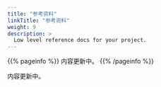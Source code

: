 ```yaml
---
title: "参考资料"
linkTitle: "参考资料"
weight: 9
description: >
  Low level reference docs for your project.
---
```


{{% pageinfo %}}
内容更新中。
{{% /pageinfo %}}

内容更新中。